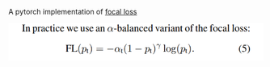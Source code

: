 A pytorch implementation of [focal loss](https://arxiv.org/pdf/1708.02002.pdf)

![](images/equation.png)